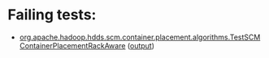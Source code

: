 # Failing tests: 

 * [org.apache.hadoop.hdds.scm.container.placement.algorithms.TestSCMContainerPlacementRackAware](/tmp/log/pr/pr-hdds-2166-cfpzp/unit/workdir/hadoop-hdds/server-scm/org.apache.hadoop.hdds.scm.container.placement.algorithms.TestSCMContainerPlacementRackAware.txt) ([output](/tmp/log/pr/pr-hdds-2166-cfpzp/unit/workdir/hadoop-hdds/server-scm/org.apache.hadoop.hdds.scm.container.placement.algorithms.TestSCMContainerPlacementRackAware-output.txt/))
